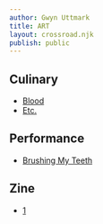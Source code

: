 ```yaml
---
author: Gwyn Uttmark
title: ART
layout: crossroad.njk
publish: public
---
```


## Culinary
 - [Blood](./../../../consuming/blood.html)
 - [Etc.](./../food/recipes.html)
## Performance
 - [Brushing My Teeth](./../brushing-my-teeth.html)
## Zine
 - [1](./fg-113/)

